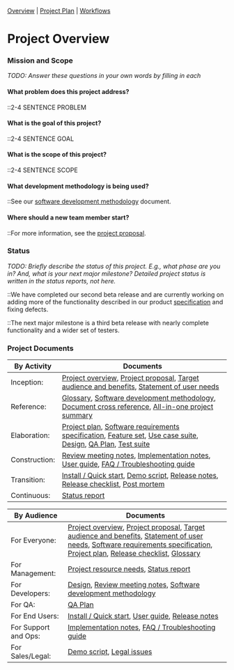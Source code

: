 [Overview](Home.md) | [Project Plan](plan.md) |  [Workflows](index-all.md)

# Project Overview

### Mission and Scope
*TODO: Answer these questions in your own words by filling in each*

#### What problem does this project address?
::2-4 SENTENCE PROBLEM

#### What is the goal of this project?
::2-4 SENTENCE GOAL

#### What is the scope of this project?
::2-4 SENTENCE SCOPE

#### What development methodology is being used?
::See our [software development methodology](sdm.md) document.

#### Where should a new team member start?
::For more information, see the [project proposal](proposal.md).

### Status

*TODO: Briefly describe the status of this project. E.g., what phase are
you in? And, what is your next major milestone? Detailed project status
is written in the status reports, not here.*

::We have completed our second beta release and are currently working on
adding more of the functionality described in our product
[specification](srs.md) and fixing defects.

::The next major milestone is a third beta release with nearly complete
functionality and a wider set of testers.

### Project Documents

|By Activity    |Documents                                                                                                                                                                                                                          |
|---------------|-----------------------------------------------------------------------------------------------------------------------------------------------------------------------------------------------------------------------------------|
| Inception:    | [Project overview](index.md), [Project proposal](proposal.md), [Target audience and benefits](target-and-benefits.md), [Statement of user needs](user-needs.md)                                                           |
| Reference:    | [Glossary](glossary.md), [Software development methodology](sdm.md), [Document cross reference](document-cross-ref.md), [All-in-one project summary](all-in-one.md)                                                       |
| Elaboration:  | [Project plan](plan.md), [Software requirements specification](srs.md), [Feature set](feature-set.md), [Use case suite](use-case-suite.md), [Design](design.md), [QA Plan](qa-plan.md), [Test suite](test-suite.md) |
| Construction: | [Review meeting notes](review-meeting-notes.md), [Implementation notes](implementation-notes.md), [User guide](userguide.md), [FAQ / Troubleshooting guide](faq.md)                                                       |
| Transition:   | [Install / Quick start](install.md), [Demo script](demo-script.md), [Release notes](release-notes.md), [Release checklist](release-checklist.md), [Post mortem](post-mortem.md)                                         |
| Continuous:   | [Status report](status-report.md)                                                                                                                                                                                               |

|By Audience          |Documents                                                                                                                                                                                                                                                                                                                   |
|---------------------|----------------------------------------------------------------------------------------------------------------------------------------------------------------------------------------------------------------------------------------------------------------------------------------------------------------------------|
| For Everyone:       | [Project overview](index.md), [Project proposal](proposal.md), [Target audience and benefits](target-and-benefits.md), [Statement of user needs](user-needs.md), [Software requirements specification](srs.md), [Project plan](plan.md), [Release checklist](release-checklist.md), [Glossary](glossary.md)|
| For Management:     | [Project resource needs](resource-needs.md), [Status report](status-report.md)                                                                                                                                                                                                                                         |
| For Developers:     | [Design](design.md), [Review meeting notes](review-meeting-notes.md), [Software development methodology](sdm.md)                                                                                                                                                                                                     |
| For QA:             | [QA Plan](qa-plan.md)                                                                                                                                                                                                                                                                                                    |
| For End Users:      | [Install / Quick start](install.md), [User guide](userguide.md), [Release notes](release-notes.md)                                                                                                                                                                                                                   |
| For Support and Ops:| [Implementation notes](implementation-notes.md), [FAQ / Troubleshooting guide](faq.md)                                                                                                                                                                                                                                 |
| For Sales/Legal:    | [Demo script](demo-script.md), [Legal issues](legal.md)                                                                                                                                                                                                                                                                |

